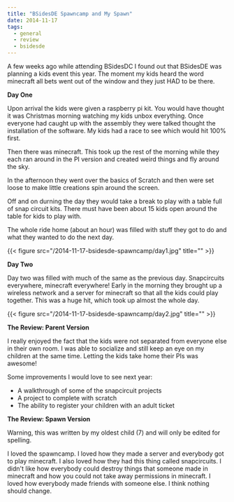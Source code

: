 ```yaml
---
title: "BSidesDE Spawncamp and My Spawn"
date: 2014-11-17
tags:
  - general
  - review
  - bsidesde
---
```


A few weeks ago while attending BSidesDC I found out that BSidesDE was planning a kids event this year.  The moment my kids heard the word minecraft all bets went out of the window and they just HAD to be there. 

<!--more-->

**Day One**

Upon arrival the kids were given a raspberry pi kit.  You would have thought it was Christmas morning watching my kids unbox everything.  Once everyone had caught up with the assembly they were talked thought the installation of the software. My kids had a race to see which would hit 100% first.  

Then there was minecraft.  This took up the rest of the morning while they each ran around in the PI version and created weird things and fly around the sky.

In the afternoon they went over the basics of Scratch and then were set loose to make little creations spin around the screen.

Off and on durning the day they would take a break to play with a table full of snap circuit kits.  There must have been about 15 kids open around the table for kids to play with.

The whole ride home (about an hour) was filled with stuff they got to do and what they wanted to do the next day.

{{< figure src="/2014-11-17-bsidesde-spawncamp/day1.jpg" title="" >}}<br>

**Day Two**

Day two was filled with much of the same as the previous day.  Snapcircuits everywhere, minecraft everywhere!  Early in the morning they brought up a wireless network and a server for minecraft so that all the kids could play together.  This was a huge hit, which took up almost the whole day.

{{< figure src="/2014-11-17-bsidesde-spawncamp/day2.jpg" title="" >}}<br>

**The Review: Parent Version**

I really enjoyed the fact that the kids were not separated from everyone else in their own room. I was able to socialize and still keep an eye on my children at the same time. Letting the kids take home their PIs was awesome!

Some improvements I would love to see next year:

* A walkthrough of some of the snapcircuit projects
* A project to complete with scratch
* The ability to register your children with an adult ticket

**The Review: Spawn Version**

Warning, this was written by my oldest child (7) and will only be edited for spelling.

I loved the spawncamp. I loved how they made a server and everybody got to play minecraft. I also loved how they had this thing called snapcircuits. I didn't like how everybody could destroy things that someone made in minecraft and how you could not take away permissions in minecraft. I loved how everybody made friends with someone else. I think nothing should change.



